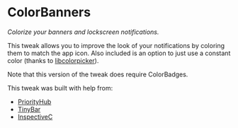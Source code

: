 ColorBanners
======

*Colorize your banners and lockscreen notifications.*

This tweak allows you to improve the look of your notifications by coloring them to match the app icon.
Also included is an option to just use a constant color (thanks to [libcolorpicker](https://bitbucket.org/pixelfiredev/libcolorpicker/)).

Note that this version of the tweak does require ColorBadges.

This tweak was built with help from:
* [PriorityHub](https://github.com/thomasfinch/Priority-Hub)
* [TinyBar](https://github.com/alexzielenski/TinyBar)
* [InspectiveC](https://github.com/DavidGoldman/InspectiveC)
